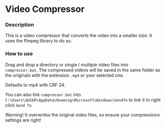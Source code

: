 # Video Compressor


### Description

This is a video compressor that converts the video into a smaller size. It uses the ffmpeg library to do so.

### How to use

Drag and drop a directory or single / multiple video files into `compressor.bat`. The compressed videos will be saved in the same folder as the originals with the extension `.mp4` or your selected one.

Defaults to mp4 with CRF 24.

You can also link `compressor.bat` into `C:\Users\$USER\AppData\Roaming\Microsoft\Windows\SendTo` to link it to right click `Send To`.

Warning! It overwrites the original video files, so ensure your compressions settings are right!